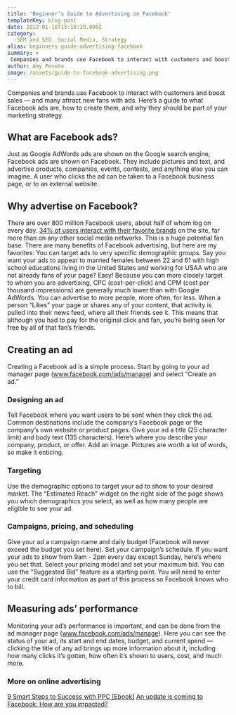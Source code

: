 ```yaml
---
title: 'Beginner’s Guide to Advertising on Facebook'
templateKey: blog-post
date: 2012-01-16T15:18:29.000Z
category: 
  -SEM and SEO, Social Media, Strategy
alias: beginners-guide-advertising-facebook
summary: > 
 Companies and brands use Facebook to interact with customers and boost sales — and many attract new fans with ads. Here’s a guide to what Facebook ads are, how to create them, and why they should be part of your marketing strategy.
author: Amy Peveto
image: /assets/guide-to-facebook-advertising.png
---
```


Companies and brands use Facebook to interact with customers and boost sales — and many attract new fans with ads. Here’s a guide to what Facebook ads are, how to create them, and why they should be part of your marketing strategy.

What are Facebook ads?
----------------------

Just as Google AdWords ads are shown on the Google search engine, Facebook ads are shown on Facebook. They include pictures and text, and advertise products, companies, events, contests, and anything else you can imagine. A user who clicks the ad can be taken to a Facebook business page, or to an external website.

Why advertise on Facebook?
--------------------------

There are over 800 million Facebook users, about half of whom log on every day. [34% of users interact with their favorite brands](http://www.socialquickstarter.com/content/103-10_facts_about_consumer_behavior_on_facebook) on the site, far more than on any other social media networks. This is a huge potential fan base. There are many benefits of Facebook advertising, but here are my favorites: You can target ads to very specific demographic groups. Say you want your ads to appear to married females between 22 and 61 with high school educations living in the United States and working for USAA who are not already fans of your page? Easy! Because you can more closely target to whom you are advertising, CPC (cost-per-click) and CPM (cost per thousand impressions) are generally much lower than with Google AdWords. You can advertise to more people, more often, for less. When a person “Likes” your page or shares any of your content, that activity is pulled into their news feed, where all their friends see it. This means that although you had to pay for the original click and fan, you’re being seen for free by all of that fan’s friends.

Creating an ad
--------------

Creating a Facebook ad is a simple process. Start by going to your ad manager page (www.facebook.com/ads/manage) and select “Create an ad.”

### Designing an ad

Tell Facebook where you want users to be sent when they click the ad. Common destinations include the company’s Facebook page or the company’s own website or product pages. Give your ad a title (25 character limit) and body text (135 characters). Here’s where you describe your company, product, or offer. Add an image. Pictures are worth a lot of words, so make it enticing.

### Targeting

Use the demographic options to target your ad to show to your desired market. The “Estimated Reach” widget on the right side of the page shows you which demographics you select, as well as how many people are eligible to see your ad.

### Campaigns, pricing, and scheduling

Give your ad a campaign name and daily budget (Facebook will never exceed the budget you set here). Set your campaign’s schedule. If you want your ads to show from 9am - 2pm every day except Sunday, here’s where you set that. Select your pricing model and set your maximum bid. You can use the “Suggested Bid” feature as a starting point. You will need to enter your credit card information as part of this process so Facebook knows who to bill.

Measuring ads’ performance
--------------------------

Monitoring your ad’s performance is important, and can be done from the ad manager page (www.facebook.com/ads/manage). Here you can see the status of your ad, its start and end dates, budget, and current spend — clicking the title of any ad brings up more information about it, including how many clicks it’s gotten, how often it’s shown to users, cost, and much more.

### More on online advertising

[9 Smart Steps to Success with PPC \[Ebook\]](/blog/06/02/2011/9-smart-steps-success-ppc-whitepaper) [An update is coming to Facebook: How are you impacted?](/blog/08/26/2011/update-coming-facebook-how-are-you-impacted)